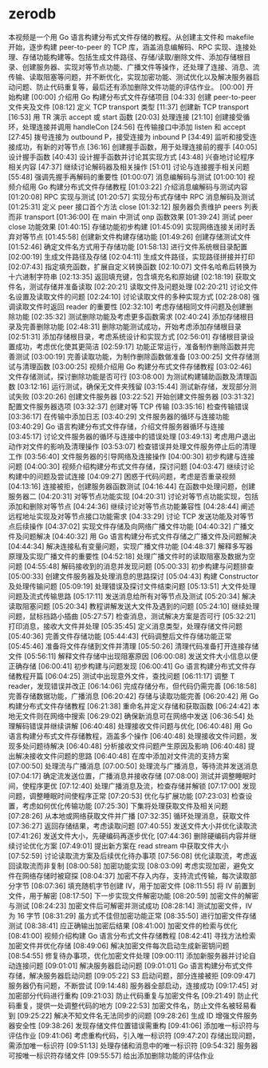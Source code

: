 # zerodb
本视频是一个用 Go 语言构建分布式文件存储的教程。从创建主文件和 makefile 开始，逐步构建 peer-to-peer 的 TCP 库，涵盖消息编解码、RPC 实现、连接处理、存储功能构建等。包括生成文件路径、存储/读取/删除文件、添加存储根目录、创建服务器、实现对等节点功能、广播文件等操作，还处理了连接、消息、流传输、读取阻塞等问题，并不断优化，实现加密功能、测试优化以及解决服务器启动问题、防止代码重复等，最后还有添加删除文件功能的评估作业。
[00:00] 开始构建
	[00:00] 介绍用 Go 构建分布式文件存储项目
	[04:33] 创建 peer-to-peer 文件夹及文件
	[08:12] 定义 TCP transport 类型
	[11:37] 创建新 TCP transport
	[16:53] 用 TR 演示 accept 或 start 函数
[20:03] 处理连接
	[21:10] 创建接受循环，处理连接并调用 handleCon
	[24:56] 在传输接口中添加 listen 和 accept
	[27:45] 拨号连接为 outbound P，接受连接为 inbound P
	[34:49] 监听和接受连接成功，有新的对等节点
	[36:16] 创建握手函数，用于处理连接前的握手
[40:05] 设计握手函数
	[40:43] 设计握手函数并讨论其实现方式
	[43:48] 兴奋地讨论程序相关内容
	[47:37] 继续讨论解码器及相关操作
	[51:01] 讨论与连接握手相关问题
	[55:48] 强调先握手再解码的重要性
[01:00:07] 消息编解码与测试
	[01:00:10] 视频介绍用 Go 构建分布式文件存储教程
	[01:03:22] 介绍消息编解码与测试内容
[01:20:08] RPC 实现与测试
	[01:20:57] 实现分布式存储中 RPC 消息解码及测试
	[01:25:31] 定义 peer 接口首个方法 close
	[01:32:12] 服务器负责维护 peers 列表而非 transport
	[01:36:00] 在 main 中测试 onp 函数效果
	[01:39:24] 测试 peer close 功能效果
[01:40:15] 存储功能初步构建
	[01:45:09] 实现网络连接关闭时丢弃对等节点
	[01:45:58] 创建新文件构建存储功能
	[01:49:26] 创建存储测试文件
	[01:52:46] 确定文件名方式用于存储功能
	[01:58:13] 进行文件系统根目录配置
[02:00:19] 生成文件路径及存储
	[02:04:11] 生成文件路径，实现路径拼接并打印
	[02:07:43] 指定填充函数，扩展自定义转换函数
	[02:10:07] 文件名哈希后转换为十六进制字符串
	[02:13:35] 返回填充键，包含填充名和原始键
	[02:18:19] 获取文件名，测试存储并准备读取
[02:20:21] 读取文件及问题处理
	[02:20:21] 讨论文件名设置及读取文件的问题
	[02:24:10] 讨论读取文件的多种实现方式
	[02:28:08] 强调读取文件时返回 reader 的重要性
	[02:32:10] 考虑存储相同文件问题及创建删除功能
	[02:35:32] 测试删除功能及考虑更多函数需求
[02:40:24] 添加存储根目录及完善删除功能
	[02:48:31] 删除功能测试成功，开始考虑添加存储根目录
	[02:51:31] 添加存储根目录，考虑系统设计和实现方式
	[02:56:01] 存储根目录设置成功，考虑优化使其更简洁
	[02:59:17] 功能正常运行，准备制作删除函数并完善测试
	[03:00:19] 完善读取功能，为制作删除函数做准备
[03:00:25] 文件存储测试与清理函数
	[03:00:25] 视频介绍用 Go 构建分布式文件存储教程
	[03:02:46] 文件存储测试，探讨删除功能是否可行
	[03:08:00] 为测试构建辅助函数及清理函数
	[03:12:16] 运行测试，确保无文件夹残留
	[03:15:44] 测试新存储，发现部分测试失败
[03:20:26] 创建文件服务器
	[03:22:52] 开始创建文件服务器
	[03:31:32] 配置文件服务器选项
	[03:32:37] 创建对等 TCP 传输
	[03:35:16] 检查传输错误
	[03:36:17] 在传输中添加日志
[03:40:29] 文件服务器的循环与连接功能
	[03:40:29] Go 语言构建分布式文件存储，介绍文件服务器循环与连接
	[03:45:17] 讨论文件服务器的循环与连接中的错误处理
	[03:49:13] 考虑用户退出动作对文件的影响及清理操作
	[03:53:07] 检查错误并处理文件服务停止后的清理工作
	[03:56:40] 文件服务器的引导网络及连接操作
[04:00:30] 初步构建与连接问题
	[04:00:30] 视频介绍构建分布式文件存储，探讨问题
	[04:03:47] 继续讨论构建中的问题及尝试连接
	[04:09:27] 困惑于代码问题，考虑是否重录视频
	[04:13:16] 连接被拒，创建服务器函数测试
	[04:16:44] 在函数中处理问题，创建服务器二
[04:20:31] 对等节点功能实现
	[04:20:31] 讨论对等节点功能实现，包括添加和删除对等节点
	[04:24:36] 继续讨论对等节点功能兼容性
	[04:28:44] 阐述远程地址实现及对等节点接口功能需求
	[04:33:29] 讨论 TCP 发送功能及对等节点后续操作
	[04:37:02] 实现文件存储及向网络广播文件功能
[04:40:32] 广播文件及问题解决
	[04:40:32] 用 Go 语言构建分布式文件存储之广播文件及问题解决
	[04:44:34] 解决连接私有变量问题，实现广播文件功能
	[04:48:37] 解释多写器原理及实现广播文件的重要性
	[04:52:18] 处理广播文件时的读取阻塞及数据为空问题
	[04:55:48] 解码接收到的消息并发现问题
[05:00:33] 初步构建与问题排查
	[05:00:33] 创建文件服务器及处理消息的思路探讨
	[05:04:43] 构建 Constructor 及处理传输问题
	[05:09:19] 处理错误及探讨文件结束问题
	[05:13:51] 大文件处理问题及流式传输思路
	[05:17:11] 发送消息给所有对等节点及测试
[05:20:34] 解决读取阻塞问题
	[05:20:34] 教程讲解发送大文件及遇到的问题
	[05:24:10] 继续处理问题，鼠标挡路小插曲
	[05:27:57] 检查消息，测试解决方案是否可行
	[05:32:21] 打印消息，接收大文件并处理
	[05:35:45] 定义消息类型，处理存储文件问题
[05:40:36] 完善文件存储功能
	[05:44:43] 代码调整后文件存储功能正常
	[05:45:46] 准备将文件存储到文件并清理
	[05:50:26] 清理代码准备打开连接存储文件
	[05:56:11] 解释文件存储中出现阻塞原因
	[06:00:08] 发送文件大小信息以便正确存储
[06:00:41] 初步构建与问题发现
	[06:00:41] Go 语言构建分布式文件存储教程开篇
	[06:04:25] 测试中出现意外文件，查找问题
	[06:11:17] 调整 T reader，发现错误并改正
	[06:14:06] 完成存储分布，但代码仍需完善
	[06:18:58] 完善存储数据功能，广播消息
[06:20:42] 存储与读取功能完善
	[06:20:42] 用 Go 构建分布式文件存储教程
	[06:21:38] 重命名并定义存储和获取函数
	[06:24:42] 本地无文件则在网络中搜索
	[06:29:02] 确保新消息可在网络中发送
	[06:36:54] 处理解码错误并继续讲解
[06:40:48] 处理接收文件问题与优化
	[06:40:48] 用 Go 语言构建分布式文件存储教程，涵盖多个操作
	[06:40:48] 处理接收文件问题，发现多处问题待解决
	[06:40:48] 分析接收文件问题产生原因及影响
	[06:40:48] 提出解决接收文件问题的思路
	[06:40:48] 在库中添加对文件流的支持方案
[07:00:50] 处理流与广播消息
	[07:00:50] 处理流与广播消息，等待流并发送消息
	[07:04:17] 确定流发送位置，广播消息并接收存储
	[07:08:00] 测试并调整睡眠时间，使程序更优
	[07:12:40] 处理广播消息及流，检查存储并解锁
	[07:17:00] 发现问题，调整睡眠时间使程序正常
[07:20:53] 优化与扩展功能
	[07:23:03] 检查设置，考虑如何优化传输功能
	[07:25:30] 下集将处理获取文件及相关问题
	[07:28:26] 从本地或网络获取文件并广播
	[07:32:35] 循环处理消息，获取文件
	[07:36:27] 返回存储结果，考虑读取问题
[07:40:55] 发送文件大小并优化读取流
	[07:41:26] 发送文件大小，先硬编码再逐步优化
	[07:44:36] 删除硬编码内容并继续讨论优化方案
	[07:49:01] 提出新方案在 read stream 中获取文件大小
	[07:52:59] 讨论读取流方案及后续优化待办事项
	[07:56:08] 优化读取流，考虑返回读取流而非复制
[08:00:58] 加密功能实现
	[08:03:09] 考虑实现加密，避免文件在网络存储时被窥探
	[08:04:37] 加密不存入内存，支持流式传输，每次读取部分字节
	[08:07:36] 填充随机字节创建 IV，用于加密文件
	[08:11:55] 将 IV 前置到文件，用于解密
	[08:17:50] 下一步实现文件解密功能
[08:20:59] 加密文件的解密与测试
	[08:24:23] 加密文件后可解密并测试成功
	[08:28:14] 测试加密文件，IV 为 16 字节
	[08:31:29] 虽方式不佳但加密功能正常
	[08:35:50] 进行加密文件存储测试
	[08:38:41] 应正确输出加密后结果
[08:41:00] 加密文件的检索与优化
	[08:41:00] 视频介绍构建 Go 语言分布式文件存储教程
	[08:42:41] 寻找方法检索加密文件并优化存储
	[08:49:06] 解决加密文件每次启动生成新密钥问题
	[08:54:55] 修复待办事项，优化加密文件处理
	[09:00:11] 添加新服务器并讨论自动连接问题
[09:01:01] 解决服务器启动问题
	[09:01:01] Go 语言构建分布式文件存储，解决服务器启动问题
	[09:05:22] S3 启动问题，部分连接被拒
	[09:09:47] 服务器仍有问题，不断尝试
	[09:14:48] 服务器全部启动，连接成功
	[09:17:45] 对加密部分代码进行重构
[09:21:03] 防止代码重复与加密文件名
	[09:21:49] 防止代码重复，提供一处调整代码的地方
	[09:22:53] 加密文件名，防止文件名被轻易看到
	[09:25:22] 解决不知文件名无法同步的问题
	[09:28:26] 生成 ID 增强文件服务器安全性
	[09:38:26] 发现存储文件位置错误需重构
[09:41:06] 添加唯一标识符与评估作业
	[09:41:06] 考虑重构代码，引入唯一标识符
	[09:47:20] 存储出现问题，需添加唯一标识符
	[09:51:13] 处理存储和消息中的唯一标识符
	[09:54:32] 服务器可按唯一标识符存储文件
	[09:55:57] 给出添加删除功能的评估作业